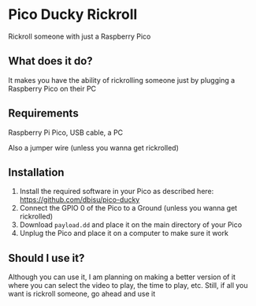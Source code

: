 # Pico Ducky Rickroll
Rickroll someone with just a Raspberry Pico
## What does it do?
It makes you have the ability of rickrolling someone just by plugging a Raspberry Pico on their PC
## Requirements
Raspberry Pi Pico, USB cable, a PC

Also a jumper wire (unless you wanna get rickrolled)
## Installation 
1) Install the required software in your Pico as described here: https://github.com/dbisu/pico-ducky
2) Connect the GPIO 0 of the Pico to a Ground (unless you wanna get rickrolled)
3) Download `payload.dd` and place it on the main directory of your Pico
4) Unplug the Pico and place it on a computer to make sure it work
## Should I use it?
Although you can use it, I am planning on making a better version of it where you can select the video to play, the time to play, etc. Still, if all you want is rickroll someone, go ahead and use it
